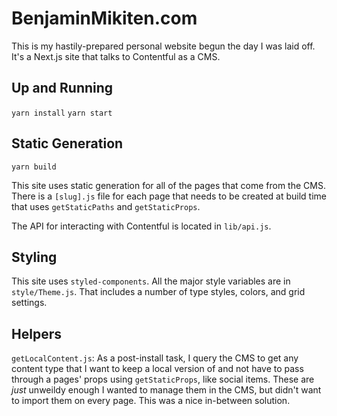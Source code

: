 # BenjaminMikiten.com

This is my hastily-prepared personal website begun the day I was laid off. It's a Next.js site that talks to Contentful as a CMS.

## Up and Running

`yarn install`
`yarn start`

## Static Generation

`yarn build`

This site uses static generation for all of the pages that come from the CMS. There is a `[slug].js` file for each page that needs to be created at build time that uses `getStaticPaths` and `getStaticProps`.

The API for interacting with Contentful is located in `lib/api.js`.

## Styling

This site uses `styled-components`. All the major style variables are in `style/Theme.js`. That includes a number of type styles, colors, and grid settings.

## Helpers

`getLocalContent.js`: As a post-install task, I query the CMS to get any content type that I want to keep a local version of and not have to pass through a pages' props using `getStaticProps`, like social items. These are _just_ unweildy enough I wanted to manage them in the CMS, but didn't want to import them on every page. This was a nice in-between solution.
